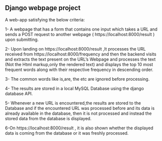 ## Django webpage project
A web-app satisfying the below criteria:

1- A webpage  that has a form that contains one input which takes a  URL and  sends a POST request to another webpage ( https://localhost:8000/result ) upon submitting.

2- Upon landing on https://localhost:8000/result ,It processes the URL received from https://localhost:8000/frequency and then the backend visits and extracts the text present on the URL’s Webpage and  processes the text (Not the Html markup,only the rendered text) and displays the top 10 most frequent words along with their respective frequency in descending order.

3- The common words  like is,are, the etc are ignored before processing.

4- The results are stored in  a local MySQL Database using the django database API.

5- Whenever a new URL is encountered,the results are stored to the Database and if the encountered URL was processed before and its data is already available in the database, then it is not processed and instead the stored data from the database is displayed.

6-On https://localhost:8000/result , it is also shown whether the displayed data is coming from the database or it was freshly processed.
